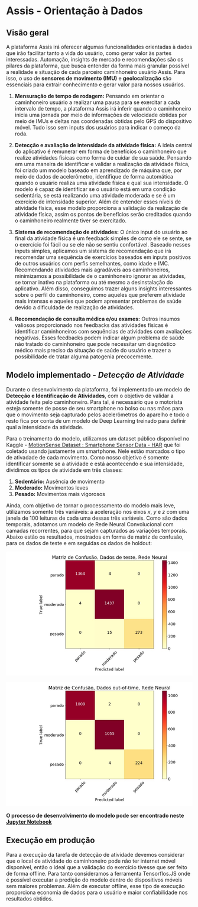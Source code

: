 # Assis - Orientação à Dados

## Visão geral 

A plataforma Assis irá oferecer algumas funcionalidades orientadas à dados que irão facilitar tanto a vida do usuário, como gerar valor às partes interessadas. Automação, insights de mercado e recomendações são os pilares da plataforma, que busca entender da forma mais granular possível a realidade e situação de cada parceiro caminhoneiro usuário Assis. Para isso, o uso de **sensores de movimento (IMU)** e **geolocalização** são essenciais para extrair conhecimento e gerar valor para nossos usuários.

1. **Mensuração de tempo de rodagem:** Pensando em orientar o caminhoneiro usuário a realizar uma pausa para se exercitar a cada intervalo de tempo, a plataforma Assis irá inferir quando o caminhoneiro inicia uma jornada por meio de informações de velocidade obtidas por meio de IMUs e deltas nas coordenadas obtidas pelo GPS do dispositivo móvel. Tudo isso sem inputs dos usuários para indicar o começo da roda.
   
2. **Detecção e avaliação de intensidade da atividade física:** A ideia central do aplicativo é remunerar em forma de benefícios o caminhoneiro que realize atividades físicas como forma de cuidar de sua saúde. Pensando em uma maneira de identificar e validar a realização da atividade física, foi criado um modelo baseado em aprendizado de máquina que, por meio de dados de acelerômetro, identifique de forma automática quando o usuário realiza uma atividade física e qual sua intensidade. O modelo é capaz de identificar se o usuário está em uma condição sedentária, se está realizando uma atividade moderada e se é um exercício de intensidade superior. Além de entender esses níveis de atividade física, esse modelo proporciona a validação da realização de atividade física, assim os pontos de benefícios serão creditados quando o caminhoneiro realmente tiver se exercitado. 
   
3. **Sistema de recomendação de atividades:** O único input do usuário ao final da atividade física é um feedback simples de como ele se sente, se o exercício foi fácil ou se ele não se sentiu confortável. Baseado nesses inputs simples, aplicamos um sistema de recomendação que irá recomendar uma sequência de exercícios baseados em inputs positivos de outros usuários com perfis semelhantes, como idade e IMC. Recomendando atividades mais agradáveis aos caminhoneiros, minimizamos a possibilidade de o caminhoneiro ignorar as atividades, se tornar inativo na plataforma ou até mesmo a desinstalação do aplicativo. Além disso, conseguimos trazer alguns insights interessantes sobre o perfil do caminhoneiro, como aqueles que preferem atividade mais intensas e aqueles que podem apresentar problemas de saúde devido a dificuldade de realização de atividades.

4. **Recomendação de consulta médica e/ou exames:** Outros insumos valiosos proporcionado nos feedbacks das atividades físicas é identificar caminhoneiros com sequências de atividades com avaliações negativas. Esses feedbacks podem indicar algum problema de saúde não tratado do caminhoneiro que pode necessitar um diagnóstico médico mais preciso da situação de saúde do usuário e trazer a possibilidade de tratar alguma patogenia precocemente.

## Modelo implementado - *Detecção de Atividade*

Durante o desenvolvimento da plataforma, foi implementado um modelo de **Detecção e Identificação de Atividades**, com o objetivo de validar a atividade feita pelo caminhoneiro. Para tal, é necessário que o motorista esteja somente de posse de seu smartphone no bolso ou nas mãos para que o movimento seja capturado pelos acelerômetros do aparelho e todo o resto fica por conta de um modelo de Deep Learning treinado para definir qual a intensidade da atividade.

Para o treinamento do modelo, utilizamos um dataset público disponível no Kaggle - [MotionSense Dataset : Smartphone Sensor Data - HAR](https://www.kaggle.com/malekzadeh/motionsense-dataset?select=A_DeviceMotion_data) que foi coletado usando justamente um smartphone. Nele estão marcados o tipo de ativadade de cada movimento. Como nosso objetivo é somente identificar somente se a atividade e está acontecendo e sua intensidade, dividimos os tipos de atividade em três classes:

1. **Sedentário:** Ausência de movimento
2. **Moderado:** Movimentos leves
3. **Pesado:** Movimentos mais vigorosos

Ainda, com objetivo de tornar o processamento do modelo mais leve, utilizamos somente três variáveis: a aceleração nos eixos $x$, $y$ e $z$ com uma janela de 100 leituras de cada uma dessas três variáveis. Como são dados temporais, adotamos um modelo de Rede Neural Convolucional com camadas recorrentes, para que sejam capturados as variações temporais. Abaixo estão os resultados, mostrados em forma de matriz de confusão, para os dados de teste e em seguidas os dados de holdout:

![Matriz de Confusão - Dados de teste](resources/conf_test.jpg)

![Matriz de Confusão - Dados de holdout](resources/conf_held.jpg)

**O processo de desenvolvimento do modelo pode ser encontrado neste [Jupyter Notebook](/hackathon_ccr_data_analytics/notebooks/motion_detencion.ipynb)**


## Execução em produção

Para a execução da tarefa de detecção de atividade devemos considerar que o local de atividade do caminhoneiro pode não ter internet móvel disponível, então o ideal que a validação do exercício tivesse que ser feito de forma offline. Para tanto consideramos a ferramenta Tensorflos.JS onde é possível executar a predição do modelo dentro de dispositivos móveis sem maiores problemas. Além de executar offline, esse tipo de execução proporciona economia de dados para o usuário e maior confiabilidade nos resultados obtidos.
